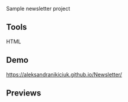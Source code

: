 Sample newsletter project 

## Tools 

HTML

## Demo 

https://aleksandranikiciuk.github.io/Newsletter/


## Previews


